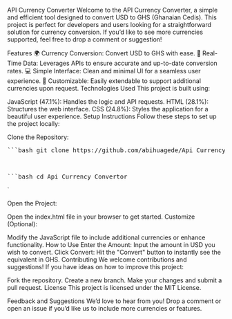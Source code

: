 API Currency Converter
Welcome to the API Currency Converter, a simple and efficient tool designed to convert USD to GHS (Ghanaian Cedis). This project is perfect for developers and users looking for a straightforward solution for currency conversion. If you’d like to see more currencies supported, feel free to drop a comment or suggestion!

Features
🌍 Currency Conversion: Convert USD to GHS with ease.
🔄 Real-Time Data: Leverages APIs to ensure accurate and up-to-date conversion rates.
💻 Simple Interface: Clean and minimal UI for a seamless user experience.
🌟 Customizable: Easily extendable to support additional currencies upon request.
Technologies Used
This project is built using:

JavaScript (47.1%): Handles the logic and API requests.
HTML (28.1%): Structures the web interface.
CSS (24.8%): Styles the application for a beautiful user experience.
Setup Instructions
Follow these steps to set up the project locally:

Clone the Repository:
<pre>```bash git clone https://github.com/abihuagede/Api_Currency_Convertor.git ``` </pre> <br>  <pre>```bash cd Api_Currency_Convertor</pre>
`

Open the Project:

Open the index.html file in your browser to get started.
Customize (Optional):

Modify the JavaScript file to include additional currencies or enhance functionality.
How to Use
Enter the Amount: Input the amount in USD you wish to convert.
Click Convert: Hit the "Convert" button to instantly see the equivalent in GHS.
Contributing
We welcome contributions and suggestions! If you have ideas on how to improve this project:

Fork the repository.
Create a new branch.
Make your changes and submit a pull request.
License
This project is licensed under the MIT License.

Feedback and Suggestions
We’d love to hear from you! Drop a comment or open an issue if you’d like us to include more currencies or features.

